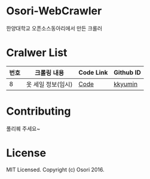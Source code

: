 # Osori-WebCrawler
한양대학교 오픈소스동아리에서 만든 크롤러

# Cralwer List
번호 |  크롤링 내용 | Code Link | Github ID
----| ------|---------|-----------|
8 | 옷 세일 정보(임시)        | [Code](https://github.com/kkyumin) | [kkyumin](https://github.com/kkyumin)

# Contributing
풀리퀘 주세요~

# License
MIT Licensed. Copyright (c) Osori 2016.

